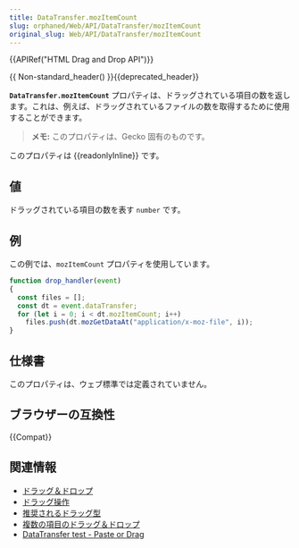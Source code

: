 ```yaml
---
title: DataTransfer.mozItemCount
slug: orphaned/Web/API/DataTransfer/mozItemCount
original_slug: Web/API/DataTransfer/mozItemCount
---
```


{{APIRef("HTML Drag and Drop API")}}

{{ Non-standard_header() }}{{deprecated_header}}

**`DataTransfer.mozItemCount`** プロパティは、ドラッグされている項目の数を返します。これは、例えば、ドラッグされているファイルの数を取得するために使用することができます。

> **メモ:** このプロパティは、Gecko 固有のものです。

このプロパティは {{readonlyInline}} です。

## 値

ドラッグされている項目の数を表す `number` です。

## 例

この例では、`mozItemCount` プロパティを使用しています。

```js
function drop_handler(event)
{
  const files = [];
  const dt = event.dataTransfer;
  for (let i = 0; i < dt.mozItemCount; i++)
    files.push(dt.mozGetDataAt("application/x-moz-file", i));
}
```

## 仕様書

このプロパティは、ウェブ標準では定義されていません。

## ブラウザーの互換性

{{Compat}}

## 関連情報

- [ドラッグ＆ドロップ](/ja/docs/Web/API/HTML_Drag_and_Drop_API)
- [ドラッグ操作](/ja/docs/Web/API/HTML_Drag_and_Drop_API/Drag_operations)
- [推奨されるドラッグ型](/ja/docs/Web/API/HTML_Drag_and_Drop_API/Recommended_drag_types)
- [複数の項目のドラッグ＆ドロップ](/ja/docs/Web/API/HTML_Drag_and_Drop_API/Multiple_items)
- [DataTransfer test - Paste or Drag](https://codepen.io/tech_query/pen/MqGgap)
